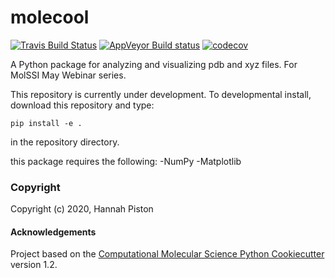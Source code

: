 molecool
==============================
[//]: # (Badges)
[![Travis Build Status](https://travis-ci.com/REPLACE_WITH_OWNER_ACCOUNT/molecool.svg?branch=master)](https://travis-ci.com/REPLACE_WITH_OWNER_ACCOUNT/molecool)
[![AppVeyor Build status](https://ci.appveyor.com/api/projects/status/REPLACE_WITH_APPVEYOR_LINK/branch/master?svg=true)](https://ci.appveyor.com/project/REPLACE_WITH_OWNER_ACCOUNT/molecool/branch/master)
[![codecov](https://codecov.io/gh/REPLACE_WITH_OWNER_ACCOUNT/molecool/branch/master/graph/badge.svg)](https://codecov.io/gh/REPLACE_WITH_OWNER_ACCOUNT/molecool/branch/master)

A Python package for analyzing and visualizing pdb and xyz files. For MolSSI May Webinar series.

This repository is currently under development. To developmental install, download this repository and type:

`pip install -e .`

in the repository directory.

this package requires the following:
-NumPy
-Matplotlib


### Copyright

Copyright (c) 2020, Hannah Piston


#### Acknowledgements

Project based on the
[Computational Molecular Science Python Cookiecutter](https://github.com/molssi/cookiecutter-cms) version 1.2.
